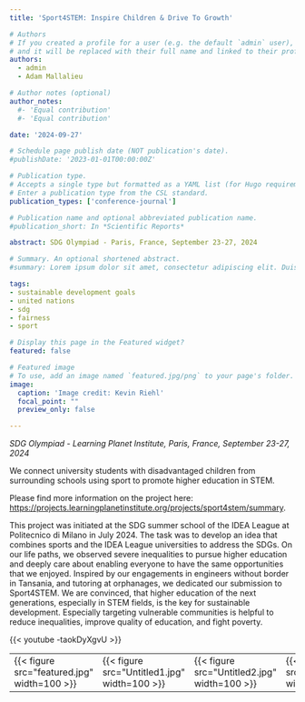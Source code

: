 ```yaml
---
title: 'Sport4STEM: Inspire Children & Drive To Growth'

# Authors
# If you created a profile for a user (e.g. the default `admin` user), write the username (folder name) here
# and it will be replaced with their full name and linked to their profile.
authors:
  - admin
  - Adam Mallalieu

# Author notes (optional)
author_notes:
  #- 'Equal contribution'
  #- 'Equal contribution'

date: '2024-09-27'

# Schedule page publish date (NOT publication's date).
#publishDate: '2023-01-01T00:00:00Z'

# Publication type.
# Accepts a single type but formatted as a YAML list (for Hugo requirements).
# Enter a publication type from the CSL standard.
publication_types: ['conference-journal']

# Publication name and optional abbreviated publication name.
#publication_short: In *Scientific Reports*

abstract: SDG Olympiad - Paris, France, September 23-27, 2024

# Summary. An optional shortened abstract.
#summary: Lorem ipsum dolor sit amet, consectetur adipiscing elit. Duis posuere tellus ac convallis placerat. Proin tincidunt magna sed ex sollicitudin condimentum.

tags: 
- sustainable development goals
- united nations
- sdg
- fairness
- sport

# Display this page in the Featured widget?
featured: false

# Featured image
# To use, add an image named `featured.jpg/png` to your page's folder. 
image:
  caption: 'Image credit: Kevin Riehl'
  focal_point: ""
  preview_only: false

---
```


*SDG Olympiad - Learning Planet Institute, Paris, France, September 23-27, 2024*

We connect university students with disadvantaged children from surrounding schools using sport to promote higher education in STEM.

Please find more information on the project here: https://projects.learningplanetinstitute.org/projects/sport4stem/summary.

This project was initiated at the SDG summer school of the IDEA League at Politecnico di Milano in July 2024. The task was to develop an idea that combines sports and the IDEA League universities to address the SDGs.
On our life paths, we observed severe inequalities to pursue higher education and deeply care about enabling everyone to have the same opportunities that we enjoyed. Inspired by our engagements in engineers without border in Tansania, and tutoring at orphanages, we dedicated our submission to Sport4STEM.
We are convinced, that higher education of the next generations, especially in STEM fields, is the key for sustainable development. Especially targeting vulnerable communities is helpful to reduce inequalities, improve quality of education, and fight poverty.

{{< youtube -taokDyXgvU >}}

<table>
  <tr>
    <td>{{< figure src="featured.jpg" width=100 >}}</td>
    <td>{{< figure src="Untitled1.jpg" width=100 >}}</td>
    <td>{{< figure src="Untitled2.jpg" width=100 >}}</td>
    <td>{{< figure src="Untitled3.jpg" width=100 >}}</td>
    <td>{{< figure src="PrjectSlide3.jpg" width=100 >}}</td>
    <td>{{< figure src="PrjectSlide6.jpg" width=100 >}}</td>
  </tr>
</table>
